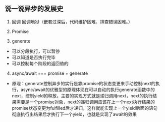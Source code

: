 ## 说一说异步的发展史
1. 回调 回调地狱（嵌套过深后，代码维护困难，排查错误困难。）

2. Promise

3. generate
- 可以分段执行，可以暂停
- 可以知道是否执行完毕
- 可以控制每个阶段的返回值的

4. async/await === promise + generate
- 原理：generate控制异步的实行是靠promise的状态变更来手动控制next的执行，async/await的优雅型的原理体现在可以自动的执行generate函数中的next，控制yield的释放，主要的实现方式就是递归调用next，next的执行结果需要是一个promise对象，next的递归调用应该在上一个next执行结果的promise状态变更为fulfilled后才递归，这样就能实现上一个yield后面的语句彻底执行出结果后才执行下一个yield，也就是实现了await的效果
